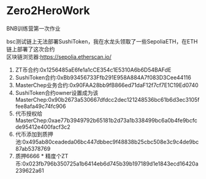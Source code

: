 # Zero2HeroWork
BNB训练营第一次作业

bsc测试链上无法部署SushiToken，我在水龙头领取了一些SepoliaETH，在ETH链上部署了这次合约    
区块链浏览器:https://sepolia.etherscan.io/

1. ZT币合约:0x1256485aE6fe1a1cCE354c1E5310A6b6D54BAFdE
2. SushiToken合约:0xBb93456733Ffb291E958A884A7f083D3Cee44116
3. MasterChep业务合约:0x90FAA28bb9fB866ed71daF12f7cf7E1C19Ed0740
4. SushiToken合约owner设置成为该MasterChep:0x90b2673a530667dfdcc2dec121248536bc61b6d3ec3105ffee8afa49c74fc906
5. 代币授权给MasterChep:0xae77b3949792b65181b2d73a1b338499bc6a0b4fe9bcfcde95412e400facf3c2
6. 代币添加到质押池:0x495ab80ceadeda06bc447dbbec9f48838b25cbc508e3c9c4de9bc87ab5378769
7. 质押6666 * 精度个ZT币:0x023fb796b350725a1b6414eb6d745b39b197189d1e1843ecd16420a239622a61
